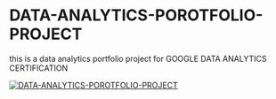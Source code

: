 # DATA-ANALYTICS-POROTFOLIO-PROJECT
this is a data analytics portfolio project for GOOGLE DATA ANALYTICS CERTIFICATION

[![DATA-ANALYTICS-POROTFOLIO-PROJECT](https://img.youtube.com/vi/OfaM9BVgSyE)](https://www.youtube.com/watch?v=OfaM9BVgSyE)

